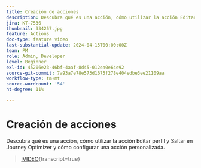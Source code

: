 ```yaml
---
title: Creación de acciones
description: Descubra qué es una acción, cómo utilizar la acción Editar perfil y Saltar en Journey Optimizer y cómo configurar una acción personalizada.
jira: KT-7536
thumbnail: 334257.jpg
feature: Actions
doc-type: feature video
last-substantial-update: 2024-04-15T00:00:00Z
team: PM
role: Admin, Developer
level: Beginner
exl-id: 45206e23-46bf-4aaf-8d45-012ea0e64e92
source-git-commit: 7a93a7e78e573d1675f278e404edbe3ee21109aa
workflow-type: tm+mt
source-wordcount: '54'
ht-degree: 11%

---
```


# Creación de acciones

Descubra qué es una acción, cómo utilizar la acción Editar perfil y Saltar en Journey Optimizer y cómo configurar una acción personalizada.

>[!VIDEO](https://video.tv.adobe.com/v/3428396?quality=12&learn=on){transcript=true}
